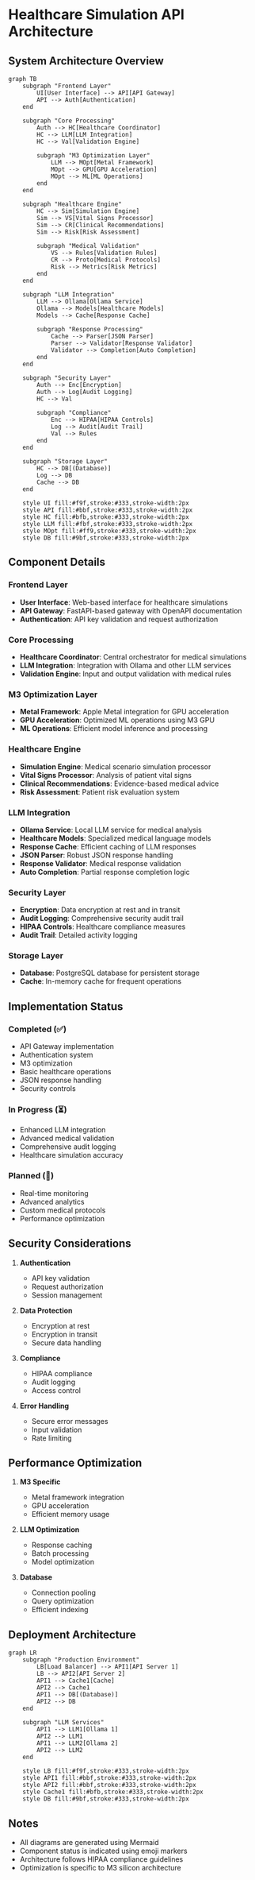 # Healthcare Simulation API Architecture

## System Architecture Overview

```mermaid
graph TB
    subgraph "Frontend Layer"
        UI[User Interface] --> API[API Gateway]
        API --> Auth[Authentication]
    end

    subgraph "Core Processing"
        Auth --> HC[Healthcare Coordinator]
        HC --> LLM[LLM Integration]
        HC --> Val[Validation Engine]
        
        subgraph "M3 Optimization Layer"
            LLM --> MOpt[Metal Framework]
            MOpt --> GPU[GPU Acceleration]
            MOpt --> ML[ML Operations]
        end
    end

    subgraph "Healthcare Engine"
        HC --> Sim[Simulation Engine]
        Sim --> VS[Vital Signs Processor]
        Sim --> CR[Clinical Recommendations]
        Sim --> Risk[Risk Assessment]
        
        subgraph "Medical Validation"
            VS --> Rules[Validation Rules]
            CR --> Proto[Medical Protocols]
            Risk --> Metrics[Risk Metrics]
        end
    end

    subgraph "LLM Integration"
        LLM --> Ollama[Ollama Service]
        Ollama --> Models[Healthcare Models]
        Models --> Cache[Response Cache]
        
        subgraph "Response Processing"
            Cache --> Parser[JSON Parser]
            Parser --> Validator[Response Validator]
            Validator --> Completion[Auto Completion]
        end
    end

    subgraph "Security Layer"
        Auth --> Enc[Encryption]
        Auth --> Log[Audit Logging]
        HC --> Val
        
        subgraph "Compliance"
            Enc --> HIPAA[HIPAA Controls]
            Log --> Audit[Audit Trail]
            Val --> Rules
        end
    end

    subgraph "Storage Layer"
        HC --> DB[(Database)]
        Log --> DB
        Cache --> DB
    end

    style UI fill:#f9f,stroke:#333,stroke-width:2px
    style API fill:#bbf,stroke:#333,stroke-width:2px
    style HC fill:#bfb,stroke:#333,stroke-width:2px
    style LLM fill:#fbf,stroke:#333,stroke-width:2px
    style MOpt fill:#ff9,stroke:#333,stroke-width:2px
    style DB fill:#9bf,stroke:#333,stroke-width:2px
```

## Component Details

### Frontend Layer
- **User Interface**: Web-based interface for healthcare simulations
- **API Gateway**: FastAPI-based gateway with OpenAPI documentation
- **Authentication**: API key validation and request authorization

### Core Processing
- **Healthcare Coordinator**: Central orchestrator for medical simulations
- **LLM Integration**: Integration with Ollama and other LLM services
- **Validation Engine**: Input and output validation with medical rules

### M3 Optimization Layer
- **Metal Framework**: Apple Metal integration for GPU acceleration
- **GPU Acceleration**: Optimized ML operations using M3 GPU
- **ML Operations**: Efficient model inference and processing

### Healthcare Engine
- **Simulation Engine**: Medical scenario simulation processor
- **Vital Signs Processor**: Analysis of patient vital signs
- **Clinical Recommendations**: Evidence-based medical advice
- **Risk Assessment**: Patient risk evaluation system

### LLM Integration
- **Ollama Service**: Local LLM service for medical analysis
- **Healthcare Models**: Specialized medical language models
- **Response Cache**: Efficient caching of LLM responses
- **JSON Parser**: Robust JSON response handling
- **Response Validator**: Medical response validation
- **Auto Completion**: Partial response completion logic

### Security Layer
- **Encryption**: Data encryption at rest and in transit
- **Audit Logging**: Comprehensive security audit trail
- **HIPAA Controls**: Healthcare compliance measures
- **Audit Trail**: Detailed activity logging

### Storage Layer
- **Database**: PostgreSQL database for persistent storage
- **Cache**: In-memory cache for frequent operations

## Implementation Status

### Completed (✅)
- API Gateway implementation
- Authentication system
- M3 optimization
- Basic healthcare operations
- JSON response handling
- Security controls

### In Progress (⏳)
- Enhanced LLM integration
- Advanced medical validation
- Comprehensive audit logging
- Healthcare simulation accuracy

### Planned (🔲)
- Real-time monitoring
- Advanced analytics
- Custom medical protocols
- Performance optimization

## Security Considerations

1. **Authentication**
   - API key validation
   - Request authorization
   - Session management

2. **Data Protection**
   - Encryption at rest
   - Encryption in transit
   - Secure data handling

3. **Compliance**
   - HIPAA compliance
   - Audit logging
   - Access control

4. **Error Handling**
   - Secure error messages
   - Input validation
   - Rate limiting

## Performance Optimization

1. **M3 Specific**
   - Metal framework integration
   - GPU acceleration
   - Efficient memory usage

2. **LLM Optimization**
   - Response caching
   - Batch processing
   - Model optimization

3. **Database**
   - Connection pooling
   - Query optimization
   - Efficient indexing

## Deployment Architecture

```mermaid
graph LR
    subgraph "Production Environment"
        LB[Load Balancer] --> API1[API Server 1]
        LB --> API2[API Server 2]
        API1 --> Cache1[Cache]
        API2 --> Cache1
        API1 --> DB[(Database)]
        API2 --> DB
    end

    subgraph "LLM Services"
        API1 --> LLM1[Ollama 1]
        API2 --> LLM1
        API1 --> LLM2[Ollama 2]
        API2 --> LLM2
    end

    style LB fill:#f9f,stroke:#333,stroke-width:2px
    style API1 fill:#bbf,stroke:#333,stroke-width:2px
    style API2 fill:#bbf,stroke:#333,stroke-width:2px
    style Cache1 fill:#bfb,stroke:#333,stroke-width:2px
    style DB fill:#9bf,stroke:#333,stroke-width:2px
```

## Notes
- All diagrams are generated using Mermaid
- Component status is indicated using emoji markers
- Architecture follows HIPAA compliance guidelines
- Optimization is specific to M3 silicon architecture
